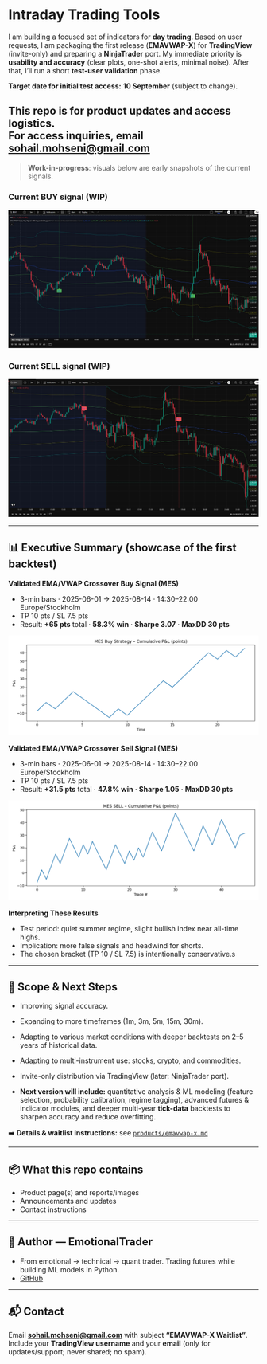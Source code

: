 # Intraday Trading Tools 

I am building a focused set of indicators for **day trading**. Based on user requests, I am packaging the first release (**EMAVWAP-X**) for **TradingView** (invite-only) and preparing a **NinjaTrader** port. My immediate priority is **usability and accuracy** (clear plots, one-shot alerts, minimal noise). After that, I’ll run a short **test-user validation** phase.

**Target date for initial test access:** **10 September** (subject to change).

This repo is for **product updates and access logistics**.  
For access inquiries, email **sohail.mohseni@gmail.com**
---

> **Work-in-progress**: visuals below are early snapshots of the current signals.

### Current BUY signal (WIP)
![BUY signal](reports/screenshotbuy.jpg)

### Current SELL signal (WIP)
![SELL signal](reports/screenshotsell.jpg)

---

## 📊 Executive Summary (showcase of the first backtest)

**Validated EMA/VWAP Crossover Buy Signal (MES)**  
- 3-min bars · 2025-06-01 → 2025-08-14 · 14:30–22:00 Europe/Stockholm  
- TP 10 pts / SL 7.5 pts  
- Result: **+65 pts** total · **58.3% win** · **Sharpe 3.07** · **MaxDD 30 pts**  

<img src="reports/BUY_mes_TP10_SL7p5_1430-2200.png" alt="Equity curve — BUY TP10/SL7.5" width="900">

**Validated EMA/VWAP Crossover Sell Signal (MES)**  
- 3-min bars · 2025-06-01 → 2025-08-14 · 14:30–22:00 Europe/Stockholm  
- TP 10 pts / SL 7.5 pts  
- Result: **+31.5 pts** total · **47.8% win** · **Sharpe 1.05** · **MaxDD 30 pts**

<img src="reports/SELL_mes_TP10p0_SL7p5_1430-2200.png" alt="Equity curve — SELL TP10/SL7.5" width="900">

**Interpreting These Results**  
- Test period: quiet summer regime, slight bullish index near all-time highs.  
- Implication: more false signals and headwind for shorts.  
- The chosen bracket (TP 10 / SL 7.5) is intentionally conservative.s

---

## 🔭 Scope & Next Steps
- Improving signal accuracy.  
- Expanding to more timeframes (1m, 3m, 5m, 15m, 30m).  
- Adapting to various market conditions with deeper backtests on 2–5 years of historical data.  
- Adapting to multi-instrument use: stocks, crypto, and commodities.  
- Invite-only distribution via TradingView (later: NinjaTrader port).  

- **Next version will include:** quantitative analysis & ML modeling (feature selection, probability calibration, regime tagging),
  advanced futures & indicator modules, and deeper multi-year **tick-data** backtests to sharpen accuracy and reduce overfitting.


➡️ **Details & waitlist instructions:** see [`products/emavwap-x.md`](products/emavwap-x.md)

---

## 📦 What this repo contains
- Product page(s) and reports/images  
- Announcements and updates  
- Contact instructions

---

## 👤 Author — **EmotionalTrader**
- From emotional → technical → quant trader. Trading futures while building ML models in Python.  
- [GitHub](https://github.com/EmotionalTrader)

---

## 📬 Contact
Email **sohail.mohseni@gmail.com** with subject **“EMAVWAP-X Waitlist”**.  
Include your **TradingView username** and your **email** (only for updates/support; never shared; no spam).
